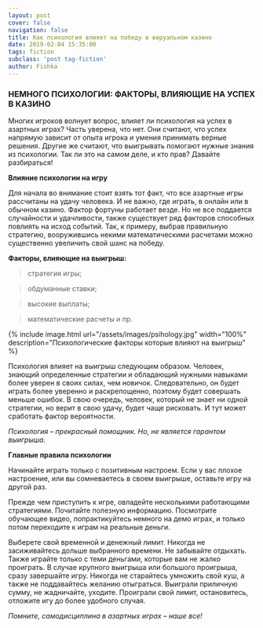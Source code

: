 ```yaml
---
layout: post
cover: false
navigation: false
title: Как психология влияет на победу в вируальном казино
date: 2019-02-04 15:35:00
tags: fiction
subclass: 'post tag-fiction'
author: Fishka
---
```


### НЕМНОГО ПСИХОЛОГИИ: ФАКТОРЫ, ВЛИЯЮЩИЕ НА УСПЕХ В КАЗИНО

Многих игроков волнует вопрос, влияет ли психология на успех в азартных играх? Часть уверена, что нет. Они считают, что успех напрямую зависит от опыта игрока и умения принимать верные решения. Другие же считают, что выигрывать помогают нужные знания из психологии. Так ли это на самом деле, и кто прав? Давайте разбираться!

**Влияние психологии на игру**

Для начала во внимание стоит взять тот факт, что все азартные игры рассчитаны на удачу человека. И не важно, где играть, в онлайн или в обычном казино. Фактор фортуны работает везде. Но не все поддается случайности и удачливости, также существует ряд факторов способных повлиять на исход событий. Так, к примеру, выбрав правильную стратегию, вооружившись некими математическими расчетами можно существенно увеличить свой шанс на победу. 

**Факторы, влияющие на выигрыш:**

> стратегия игры;

> обдуманные ставки;

> высокие выплаты;

> математические расчеты и пр.

{% include image.html url="/assets/images/psihology.jpg" width="100%" description="Психологические факторы которые влияют на выигрыш" %}

Психология влияет на выигрыш следующим образом. Человек, знающий определенные стратегии и обладающий нужными навыками более уверен в своих силах, чем новичок. Следовательно, он будет играть более уверенно и раскрепощенно, поэтому будет совершать меньше ошибок.
В свою очередь, человек, который не знает ни одной стратегии, но верит в свою удачу, будет чаще рисковать. И тут может сработать фактор вероятности. 

<i>Психология – прекрасный помощник. Но, не является гарантом выигрыша.</i>

**Главные правила психологии**

Начинайте играть только с позитивным настроем. Если у вас плохое настроение, или вы сомневаетесь в своем выигрыше, оставьте игру на другой раз. 

Прежде чем приступить к игре, овладейте несколькими работающими стратегиями. Почитайте полезную информацию. Посмотрите обучающее видео, попрактикуйтесь немного на демо играх, и только потом переходите к играм на реальные деньги. 

Выберете свой временной и денежный лимит. Никогда не засиживайтесь дольше выбранного времени. Не забывайте отдыхать. Также играйте только с теми деньгами, которые вам не жалко проиграть. 
В случае крупного выигрыша или большого проигрыша, сразу завершайте игру. Никогда не старайтесь умножить свой куш, а также не поддавайтесь желанию отыграться. Выиграли приличную сумму, не жадничайте, уходите. Проиграли свой лимит, остановитесь, отложите игу до более удобного случая.

<i>Помните, самодисциплина в азартных играх – наше все!</i>